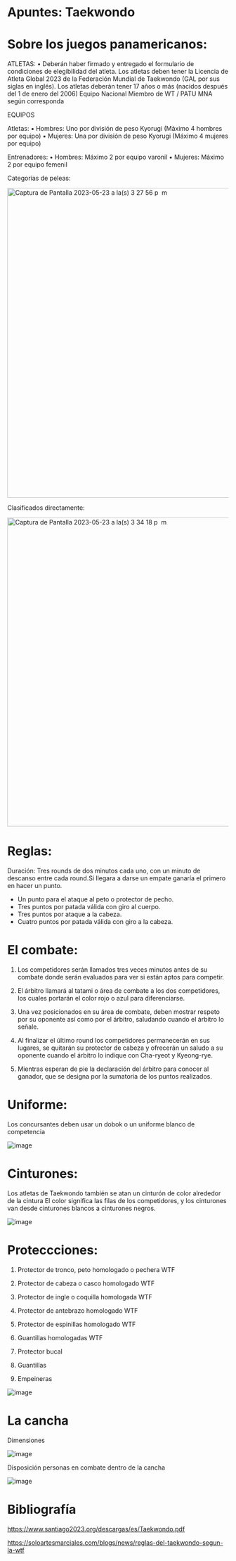 # Apuntes: Taekwondo

# Sobre los juegos panamericanos: 
ATLETAS: 
• Deberán haber firmado y entregado el formulario de condiciones de elegibilidad del atleta. Los atletas deben tener la Licencia de Atleta Global 2023 de la Federación Mundial de Taekwondo (GAL por sus siglas en inglés).
Los atletas deberán tener 17 años o más (nacidos después del 1 de enero del 2006)
Equipo Nacional Miembro de WT / PATU MNA según corresponda

EQUIPOS

Atletas:
▪ Hombres: Uno por división de peso Kyorugi (Máximo 4 hombres por equipo)
▪ Mujeres: Una por división de peso Kyorugi (Máximo 4 mujeres por equipo)

Entrenadores: 
▪ Hombres: Máximo 2 por equipo varonil 
▪ Mujeres: Máximo 2 por equipo femenil

Categorías de peleas: 

<img width="705" alt="Captura de Pantalla 2023-05-23 a la(s) 3 27 56 p  m" src="https://github.com/taekwond0/clase_10/assets/127857911/9525b090-913e-47ed-bf21-b7d4a8fac14f">

Clasificados directamente:

<img width="703" alt="Captura de Pantalla 2023-05-23 a la(s) 3 34 18 p  m" src="https://github.com/taekwond0/clase_10/assets/127857911/0ac05f49-114e-4808-be10-30ed59fbd79d">




# Reglas: 
Duración: Tres rounds de dos minutos cada uno, con un minuto de descanso entre cada round.Si llegara a darse un empate ganaría el primero en hacer un punto.

- Un punto para el ataque al peto o protector de pecho.
- Tres puntos por patada válida con giro al cuerpo.
- Tres puntos por ataque a la cabeza.
- Cuatro puntos por patada válida con giro a la cabeza.

# El combate: 
1. Los competidores serán llamados tres veces minutos antes de su combate donde serán evaluados para ver si están aptos para competir.

2. El árbitro llamará al tatami o área de combate a los dos competidores, los cuales portarán el color rojo o azul para diferenciarse.

3. Una vez posicionados en su área de combate, deben mostrar respeto por su oponente así como por el árbitro, saludando cuando el árbitro lo señale.

4. Al finalizar el último round los competidores permanecerán en sus lugares, se quitarán su protector de cabeza y ofrecerán un saludo a su oponente cuando el árbitro lo indique con Cha-ryeot y Kyeong-rye.

5. Mientras esperan de pie la declaración del árbitro para conocer al ganador, que se designa por la sumatoria de los puntos realizados.


# Uniforme:

Los concursantes deben usar un dobok o un uniforme blanco de competencia

![image](https://github.com/taekwond0/clase_10/assets/119891004/38e426e1-804c-460f-a078-663f0e33ce9b)

# Cinturones: 
Los atletas de Taekwondo también se atan un cinturón de color alrededor de la cintura
El color significa las filas de los competidores, y los cinturones van desde cinturones blancos a cinturones negros.

![image](https://github.com/taekwond0/clase_10/assets/119891004/cbf28a4c-6be1-4914-bc5c-4d9e91ded101)

# Proteccciones: 

1. Protector de tronco, peto homologado o pechera WTF

2. Protector de cabeza o casco homologado WTF

3. Protector de ingle o coquilla homologada WTF

4. Protector de antebrazo homologado WTF

5. Protector de espinillas homologado WTF

6. Guantillas homologadas WTF

7. Protector bucal

8. Guantillas
 
9. Empeineras 

![image](https://github.com/taekwond0/clase_10/assets/119891004/5bce7dc9-c71f-433b-9b44-b04f088da28d)


# La cancha 

Dimensiones

![image](https://github.com/taekwond0/clase_10/assets/119891004/8c4713ef-af82-435f-9bc3-1e83d4b06347)

Disposición personas en combate dentro de la cancha

![image](https://github.com/taekwond0/clase_10/assets/119891004/a499f738-6b66-4d26-9d9a-998a9ce8c1c1)

# Bibliografía 

https://www.santiago2023.org/descargas/es/Taekwondo.pdf 

https://soloartesmarciales.com/blogs/news/reglas-del-taekwondo-segun-la-wtf 

